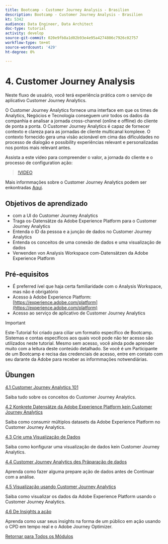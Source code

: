 ```yaml
---
title: Bootcamp - Customer Journey Analysis - Brasilien
description: Bootcamp - Customer Journey Analysis - Brasilien
kt: 5342
audience: Data Engineer, Data Architect
doc-type: tutorial
activity: develop
source-git-commit: 020e9fb8a1d02b93e4e95a4274806c7926c02757
workflow-type: tm+mt
source-wordcount: '429'
ht-degree: 0%

---
```


# 4. Customer Journey Analysis

Neste fluxo de usuário, você terá experiência prática com o serviço de aplicativo Customer Journey Analytics.

O Customer Journey Analytics fornece uma interface em que os times de Analytics, Negócios e Tecnologia conseguem unir todos os dados da companhia e analisar a jornada cross-channel (online e offline) do cliente de ponta a ponta. O Customer Journey Analytics é capaz de fornecer contexto e clareza para as jornadas de cliente multicanal komplexe. O contexto fornecido gera uma visão acionável em cima das dificuldades no processo de dialogão e possibility experiências relevant e personalizadas nos pontos mais relevant antes.

Assista a este vídeo para compreender o valor, a jornada do cliente e o processo de configuration ação:

>[!VIDEO](https://video.tv.adobe.com/v/327188?quality=12&learn=on)

Mais informmações sobre o Customer Journey Analytics podem ser enkontradas [Aqui](https://spark.adobe.com/page/t62eiRu9l6iWJ/).

## Objetivos de aprendizado

- com a UI do Customer Journey Analytics
- Traga os-Datensätze da Adobe Experience Platform para o Customer Journey Analytics
- Entenda o ID da pessoa e a junção de dados no Customer Journey Analytics
- Entenda os conceitos de uma conexão de dados e uma visualização de dados
- Verwenden von Analysis Workspace com-Datensätzen da Adobe Experience Platform

## Pré-equisitos

- É preferred ível que haja certa familiaridade com o Analysis Workspace, mas não é obrigatório
- Acesso à Adobe Experience Platform: [https://experience.adobe.com/platform](https://experience.adobe.com/platform)
- Acesso ao serviço de aplicativo de Customer Journey Analytics

>[!IMPORTANT]
>
>Este-Tutorial foi criado para ciliar um formatio específico de Bootcamp. Sistemas e contas específicos aos quais você pode não ter acesso são utilizados neste tutorial. Mesmo sem acesso, você ainda pode aprender muito com a leitura deste conteúdo detalhado. Se você é um Participante de um Bootcamp e recisa das credenciais de acesso, entre em contato com seu darante da Adobe para receber as informmações notwendiárias.

## Übungen

[4.1 Customer Journey Analytics 101](./ex1.md)

Saiba tudo sobre os conceitos do Customer Journey Analytics.

[4.2 Konkrete Datensätze da Adobe Experience Platform kein Customer Journey Analytics](./ex2.md)

Saiba como consumir múltiplos datasets da Adobe Experience Platform no Customer Journey Analytics.

[4.3 Crie uma Visualização de Dados](./ex3.md)

Saiba como konfigurar uma visualização de dados kein Customer Journey Analytics.

[4.4 Customer Journey Analytics des Präparação de dados](./ex4.md)

Aprenda como fazer alguma prepare ação de dados antes de Continuar com a análise.

[4.5 Visualização usando Customer Journey Analytics](./ex5.md)

Saiba como visualizar os dados da Adobe Experience Platform usando o Customer Journey Analytics.

[4.6 De Insights a ação](./ex6.md)

Aprenda como usar seus insights na forma de um público em ação usando o CPD em tempo real e o Adobe Journey Optimizer.

[Retornar para Todos os Módulos](../../overview.md)
